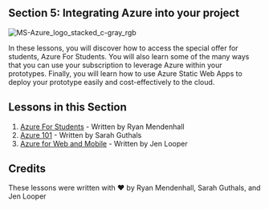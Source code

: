 ## Section 5: Integrating Azure into your project

![MS-Azure_logo_stacked_c-gray_rgb](https://user-images.githubusercontent.com/87670464/134045443-499faeb1-12f0-452a-992d-de37651744cc.png)

In these lessons, you will discover how to access the special offer for students, Azure For Students. You will also learn some of the many ways that you can use your subscription to leverage Azure within your prototypes. Finally, you will learn how to use Azure Static Web Apps to deploy your prototype easily and cost-effectively to the cloud.

## Lessons in this Section

1. [Azure For Students](../5-Integrating-Azure/1.%20Azure%20for%20Students) - Written by Ryan Mendenhall
2. [Azure 101](../5-Integrating-Azure/2.%20Azure%20101) - Written by Sarah Guthals
3. [Azure for Web and Mobile](../5-Integrating-Azure/3.%20An%20Intro%20to%20Azure%20Web%20%26%20Mobile%20Apps) - Written by Jen Looper

## Credits
These lessons were written with ❤️ by Ryan Mendenhall, Sarah Guthals, and Jen Looper

